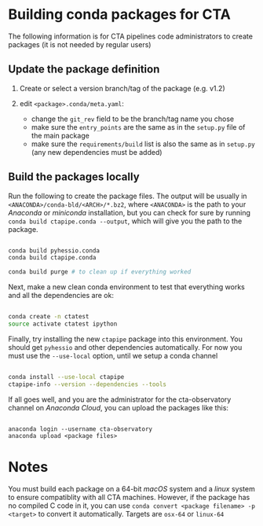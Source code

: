Building conda packages for CTA
===============================

The following information is for CTA pipelines code administrators to
create packages (it is not needed by regular users)

Update the package definition
-----------------------------

1. Create or select a version branch/tag of the package (e.g. v1.2)
2. edit  `<package>.conda/meta.yaml`:

   - change the `git_rev` field to be the branch/tag name you chose
   - make sure the `entry_points` are the same as in the `setup.py`
     file of the main package
   - make sure the `requirements/build` list is also the same as in
     `setup.py` (any new dependencies must be added)


Build the packages locally
--------------------------

Run the following to create the package files.  The output will be
usually in `<ANACONDA>/conda-bld/<ARCH>/*.bz2`, where `<ANACONDA>` is
the path to your *Anaconda* or *miniconda* installation, but you can
check for sure by running `conda build ctapipe.conda --output`, which
will give you the path to the package.

```sh

conda build pyhessio.conda
conda build ctapipe.conda

conda build purge # to clean up if everything worked

```

Next, make a new clean conda environment to test that everything works
and all the dependencies are ok:

```sh

conda create -n ctatest
source activate ctatest ipython

```

Finally, try installing the new `ctapipe` package into this
environment. You should get `pyhessio` and other dependencies
automatically. For now you must use the `--use-local` option, until we
setup a conda channel

```sh

conda install --use-local ctapipe
ctapipe-info --version --dependencies --tools

```

If all goes well, and you are the administrator for the
cta-observatory channel on *Anaconda Cloud*, you can upload the
packages like this:

```

anaconda login --username cta-observatory
anaconda upload <package files>

```

Notes
=====

You must build each package on a 64-bit *macOS* system and a *linux*
system to ensure compatiblity with all CTA machines.  However, if the
package has no compiled C code in it, you can use `conda convert
<package filename> -p <target>` to convert it automatically.  Targets
are `osx-64` or `linux-64`
